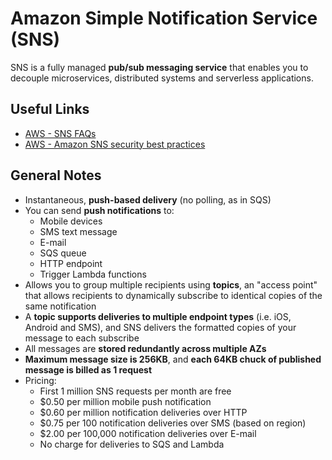 # Amazon Simple Notification Service (SNS)
SNS is a fully managed **pub/sub messaging service** that enables you to decouple microservices, distributed systems and serverless applications.

## Useful Links
- [AWS - SNS FAQs](https://aws.amazon.com/sns/faqs/)
- [AWS - Amazon SNS security best practices](https://docs.aws.amazon.com/sns/latest/dg/sns-security-best-practices.html)

## General Notes
- Instantaneous, **push-based delivery** (no polling, as in SQS)
- You can send **push notifications** to:
    - Mobile devices
    - SMS text message
    - E-mail
    - SQS queue
    - HTTP endpoint
    - Trigger Lambda functions
- Allows you to group multiple recipients using **topics**, an "access point" that allows recipients to dynamically subscribe to identical copies of the same notification
- A **topic supports deliveries to multiple endpoint types** (i.e. iOS, Android and SMS), and SNS delivers the formatted copies of your message to each subscribe
- All messages are **stored redundantly across multiple AZs**
- **Maximum message size is 256KB**, and **each 64KB chuck of published message is billed as 1 request**
- Pricing:
    - First 1 million SNS requests per month are free
    - $0.50 per million mobile push notification
    - $0.60 per million notification deliveries over HTTP
    - $0.75 per 100 notification deliveries over SMS (based on region)
    - $2.00 per 100,000 notification deliveries over E-mail
    - No charge for deliveries to SQS and Lambda